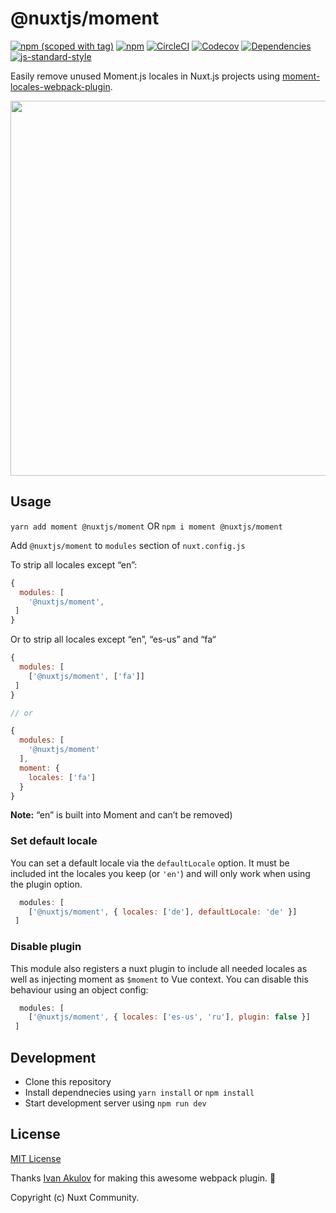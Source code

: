 # @nuxtjs/moment
[![npm (scoped with tag)](https://img.shields.io/npm/v/@nuxtjs/moment/latest.svg?style=flat-square)](https://npmjs.com/package/@nuxtjs/moment)
[![npm](https://img.shields.io/npm/dt/@nuxtjs/moment.svg?style=flat-square)](https://npmjs.com/package/@nuxtjs/moment)
[![CircleCI](https://img.shields.io/circleci/project/github/nuxt-community/moment-module.svg?style=flat-square)](https://circleci.com/gh/nuxt-community/moment-module)
[![Codecov](https://img.shields.io/codecov/c/github/nuxt-community/moment-module.svg?style=flat-square)](https://codecov.io/gh/nuxt-community/moment-module)
[![Dependencies](https://david-dm.org/nuxt-community/moment-module/status.svg?style=flat-square)](https://david-dm.org/nuxt-community/moment-module)
[![js-standard-style](https://img.shields.io/badge/code_style-standard-brightgreen.svg?style=flat-square)](http://standardjs.com)

Easily remove unused Moment.js locales in Nuxt.js projects using [moment-locales-webpack-plugin](https://github.com/iamakulov/moment-locales-webpack-plugin).

<div align="center">
  <img src="./assets/img1.png" width="600px">
</div>

## Usage

`yarn add moment @nuxtjs/moment` OR `npm i moment @nuxtjs/moment`

Add `@nuxtjs/moment` to `modules` section of `nuxt.config.js`

To strip all locales except “en”:

```js
{
  modules: [
    '@nuxtjs/moment',
 ]
}
```

Or to strip all locales except “en”, “es-us” and “fa“

```js
{
  modules: [
    ['@nuxtjs/moment', ['fa']]
 ]
}

// or

{
  modules: [
    '@nuxtjs/moment'
  ],
  moment: {
    locales: ['fa']
  }
}
```

**Note:** “en” is built into Moment and can’t be removed)

### Set default locale

You can set a default locale via the `defaultLocale` option. It must be included
int the locales you keep (or `'en'`) and will only work when using the plugin option.

```js
  modules: [
    ['@nuxtjs/moment', { locales: ['de'], defaultLocale: 'de' }]
 ]
```

### Disable plugin

This module also registers a nuxt plugin to include all needed locales as well as injecting moment as `$moment` to Vue context. You can disable this behaviour using an object config:

```js
  modules: [
    ['@nuxtjs/moment', { locales: ['es-us', 'ru'], plugin: false }]
 ]
```

## Development

- Clone this repository
- Install dependnecies using `yarn install` or `npm install`
- Start development server using `npm run dev`

## License

[MIT License](./LICENSE)

Thanks [Ivan Akulov](https://github.com/iamakulov) for making this awesome webpack plugin. 💖

Copyright (c) Nuxt Community.
